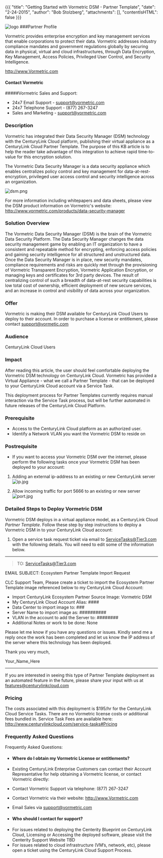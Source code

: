 {{{
"title": "Getting Started with Vormetric DSM - Partner Template",
"date": "2-24-2015",
"author": "Bob Stolzberg",
"attachments": [],
"contentIsHTML": false
}}}

![logo](http://www.vormetric.com/sites/default/files/newsletter-images/vormetric-top-main-logo-2014-0109.jpg)
###Partner Profile

Vormetric provides enterprise encryption and key management services that enable corporations to protect their data.  Vormetric addresses industry compliance mandates and government regulations globally by securing data in physical, virtual and cloud infrastructures, through Data Encryption, Key Management, Access Policies, Privileged User Control, and Security Intelligence.

http://www.Vormetric.com

#### Contact Vormetric
#####Vormetric Sales and Support:
- 24x7 Email Support - support@vormetric.com
- 24x7 Telephone Support - (877) 267-3247
- Sales and Marketing - support@vormetric.com

### Description

Vormetric has integrated their Data Security Manager (DSM) technology with the CenturyLink Cloud platform, publishing their virtual appliance as a CenturyLink Cloud Partner Template.  The purpose of this KB article is to help the reader take advantage of this integration to achieve rapid time-to-value for this encryption solution.

The Vormetric Data Security Manager is a data security appliance which enables centralizes policy control and key management for data-at-rest-encryption, privileged user access control and security intelligence across an organization.

![dsm.png](http://www.vormetric.com/sites/default/files/vormetric-data-security-manager-2014-0617.png)

For more information including whitepapers and data sheets, please view the DSM product information on Vormetric's website: http://www.vormetric.com/products/data-security-manager

### Solution Overview

The Vormetric Data Security Manager (DSM) is the brain of the Vormetric Data Security Platform. The Data Security Manager changes the data security management game by enabling an IT organization to have a consistent and repeatable method for encrypting, enforcing access policies and gaining security intelligence for all structured and unstructured data. Once the Data Security Manager is in place, new security mandates, compliance requirements and risks are quickly met through the provisioning of Vormetric Transparent Encryption, Vormetric Application Encryption, or managing keys and certificates for 3rd party devices. The result of centralizing control of such a breadth of data-at-rest security capabilities is low total cost of ownership, efficient deployment of new secure services, and an increase in control and visibility of data across your organization.

### Offer
Vormetric is making their DSM available for CenturyLink Cloud Users to deploy to their account.  In order to purchase a license or entitlement, please contact support@vormetic.com


### Audience
CenturyLink Cloud Users

### Impact
After reading this article, the user should feel comfortable deploying the Vormetric DSM technology on CenturyLink Cloud.  Vormetric has provided a Virtual Appliance - what we call a Partner Template - that can be deployed to your CenturyLink Cloud account via a Service Task.  

This deployment process for Partner Templates currently requires manual interaction via the Service Task process, but will be further automated in future releases of the CenturyLink Cloud Platform.


### Prerequisite
- Access to the CenturyLink Cloud platform as an authorized user.
- Identify a Network VLAN you want the Vormetric DSM to reside on

### Postrequisite
- If you want to access your Vormetric DSM over the internet, please perform the following tasks once your Vormetric DSM has been deployed to your account:
1. Adding an external ip-address to an existing or new CenturyLink server
![ip.jpg](https://t3n.zendesk.com/attachments/token/kObGC9P2IjP1ate0NexwFNiXz/?name=ip.jpg)

2. Allow incoming traffic for port 5666 to an existing or new server
![port.jpg](https://t3n.zendesk.com/attachments/token/1Ufw0JjIWW8XfASYLh4x3Irl9/?name=port.jpg)

### Detailed Steps to Deploy Vormetric DSM
Vormetric DSM deploys in a virtual appliance model, as a CenturyLink Cloud *Partner Template*.  Follow these step by step instructions to deploy a Vormetric DSM in to your CenturyLink Cloud account:  
1. Open a service task request ticket via email to ServiceTasks@Tier3.com with the following details.  You will need to edit some of the information below.

----
>TO: ServiceTasks@Tier3.com
>
EMAIL SUBJECT:   Ecosystem Partner Template Import Request
>
CLC Support Team,
Please create a ticket to import the Ecosystem Partner Template image  referenced below to my CenturyLink Cloud Account:
- Import CenturyLink Ecosystem Partner Source Image: Vormetric DSM
- My CenturyLink Cloud Account Alias: ####
- Data Center to import image to: ###
- Server Name to import image as: ##########
- VLAN in the account to add the Server to: ########
- Additional Notes or work to be done: None
>
Please let me know if you have any questions or issues. Kindly send me a reply once the work has been completed and let us know the IP address of the server where this technology has been deployed.
>
Thank you very much,
>
Your_Name_Here

-----

If you are interested in seeing this type of Partner Template deployment as an automated feature in the future, please share your input with us at [features@centurylinkcloud.com](mailto:features@centurylinkcloud.com)

### Pricing
The costs associated with this deployment is $195/hr for the CenturyLink Cloud Service Tasks.  There are no Vormetric license costs or additional fees bundled in.  Service Task Fees are available here: http://www.centurylinkcloud.com/service-tasks#Pricing

### Frequently Asked Questions
Frequently Asked Questions:
- #### Where do I obtain my Vormetric License or entitlements?
- Existing CenturyLink Enterprise Customers can contact their Account Representative for help obtaining a Vormetric license, or contact Vormetric directly:
-   Contact Vormetric Support via telephone: (877) 267-3247
-   Contact Vormetric via their website: http://www.Vormetric.com
-   Email Sales via support@vormetric.com


- #### Who should I contact for support?
* For issues related to deploying the Centerity Blueprint on CenturyLink Cloud, Licensing or Accessing the deployed software, please visit the Centerity Support Website TBD
* For issues related to cloud infrastructure (VM’s, network, etc), please open a ticket using the CenturyLink Cloud Support Process.
